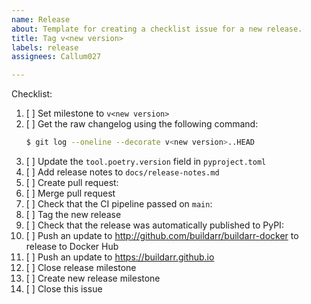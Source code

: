 ```yaml
---
name: Release
about: Template for creating a checklist issue for a new release.
title: Tag v<new version>
labels: release
assignees: Callum027

---
```


Checklist:

1. [ ] Set milestone to `v<new version>`
1. [ ] Get the raw changelog using the following command:
   ```bash
   $ git log --oneline --decorate v<new version>..HEAD
   ```
1. [ ] Update the `tool.poetry.version` field in `pyproject.toml`
1. [ ] Add release notes to `docs/release-notes.md`
1. [ ] Create pull request: <paste pull request here>
1. [ ] Merge pull request
1. [ ] Check that the CI pipeline passed on `main`: <paste CI workflow here>
1. [ ] Tag the new release
1. [ ] Check that the release was automatically published to PyPI: <paste release workflow here>
1. [ ] Push an update to http://github.com/buildarr/buildarr-docker to release to Docker Hub
1. [ ] Push an update to https://buildarr.github.io
1. [ ] Close release milestone
1. [ ] Create new release milestone
1. [ ] Close this issue
